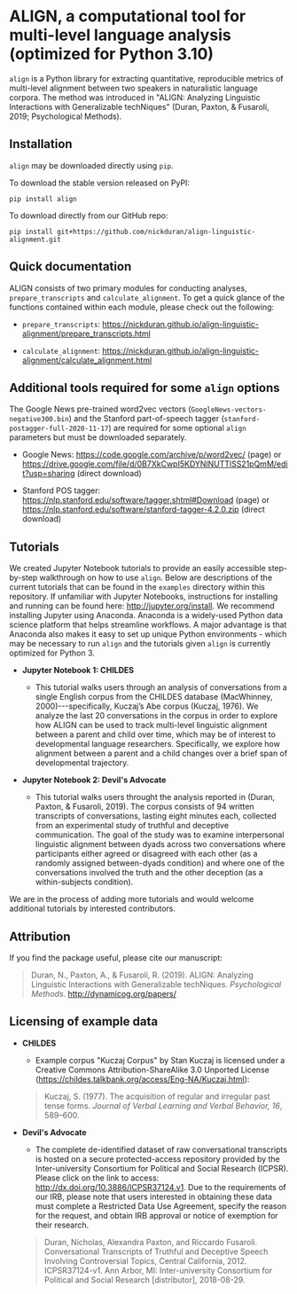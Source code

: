 # ALIGN, a computational tool for multi-level language analysis (optimized for Python 3.10)

`align` is a Python library for extracting quantitative, reproducible
metrics of multi-level alignment between two speakers in naturalistic
language corpora. The method was introduced in "ALIGN: Analyzing
Linguistic Interactions with Generalizable techNiques" (Duran, Paxton, &
Fusaroli, 2019; Psychological Methods).

<!--
## Try out `align` with Binder

Interested in seeing how `align` works, but not sure if you want to install it
yet? Try it out through Binder. Click the "launch" button to get a complete
cloud environment to try out the ALIGN pipeline on our Python tutorials (the CHILDES
  tutorial is currently the only one fully operational). The process for Binder to launch may
  take several minutes.

[![Binder](https://mybinder.org/badge.svg)](https://mybinder.org/v2/gh/nickduran/align-linguistic-alignment/master)
-->

## Installation

`align` may be downloaded directly using `pip`.

To download the stable version released on PyPI:

```
pip install align
```

To download directly from our GitHub repo:

```
pip install git+https://github.com/nickduran/align-linguistic-alignment.git
```

## Quick documentation

ALIGN consists of two primary modules for conducting analyses, `prepare_transcripts` and `calculate_alignment`. To get a quick glance of the functions contained within each module, please check out the following:

- `prepare_transcripts`: https://nickduran.github.io/align-linguistic-alignment/prepare_transcripts.html

- `calculate_alignment`: https://nickduran.github.io/align-linguistic-alignment/calculate_alignment.html

## Additional tools required for some `align` options

The Google News pre-trained word2vec vectors (`GoogleNews-vectors-negative300.bin`)
and the Stanford part-of-speech tagger (`stanford-postagger-full-2020-11-17`)
are required for some optional `align` parameters but must be downloaded
separately.

- Google News: https://code.google.com/archive/p/word2vec/ (page) or
  https://drive.google.com/file/d/0B7XkCwpI5KDYNlNUTTlSS21pQmM/edit?usp=sharing
  (direct download)

- Stanford POS tagger: https://nlp.stanford.edu/software/tagger.shtml#Download (page)
  or https://nlp.stanford.edu/software/stanford-tagger-4.2.0.zip
  (direct download)

## Tutorials

We created Jupyter Notebook tutorials to provide an easily accessible
step-by-step walkthrough on how to use `align`. Below are descriptions of the
current tutorials that can be found in the `examples` directory within this
repository. If unfamiliar with Jupyter Notebooks, instructions for installing
and running can be found here: http://jupyter.org/install. We recommend installing
Jupyter using Anaconda. Anaconda is a widely-used Python data science platform
that helps streamline workflows. A major advantage is that Anaconda also makes it easy
to set up unique Python environments - which may be necessary to run `align`
and the tutorials given `align` is currently optimized for Python 3.

- **Jupyter Notebook 1: CHILDES**

  - This tutorial walks users through an analysis of conversations from a
    single English corpus from the CHILDES database (MacWhinney,
    2000)---specifically, Kuczaj’s Abe corpus (Kuczaj, 1976). We analyze the
    last 20 conversations in the corpus in order to explore how ALIGN can be
    used to track multi-level linguistic alignment between a parent and child
    over time, which may be of interest to developmental language researchers.
    Specifically, we explore how alignment between a parent and a child
    changes over a brief span of developmental trajectory.

- **Jupyter Notebook 2: Devil's Advocate**
  - This tutorial walks users throught the analysis reported in (Duran,
    Paxton, & Fusaroli, 2019). The corpus consists of 94 written
    transcripts of conversations, lasting eight minutes each, collected from
    an experimental study of truthful and deceptive communication. The goal
    of the study was to examine interpersonal linguistic alignment between
    dyads across two conversations where participants either agreed or
    disagreed with each other (as a randomly assigned between-dyads condition)
    and where one of the conversations involved the truth and the other
    deception (as a within-subjects condition).

We are in the process of adding more tutorials and would welcome additional
tutorials by interested contributors.

## Attribution

If you find the package useful, please cite our manuscript:

> Duran, N., Paxton, A., & Fusaroli, R. (2019). ALIGN: Analyzing
> Linguistic Interactions with Generalizable techNiques. _Psychological Methods_. http://dynamicog.org/papers/

## Licensing of example data

- **CHILDES**

  - Example corpus "Kuczaj Corpus" by Stan Kuczaj is licensed under a
    Creative Commons Attribution-ShareAlike 3.0 Unported License
    (https://childes.talkbank.org/access/Eng-NA/Kuczaj.html):

  > Kuczaj, S. (1977). The acquisition of regular and irregular past tense
  > forms. _Journal of Verbal Learning and Verbal Behavior, 16_, 589–600.

- **Devil's Advocate**

  - The complete de-identified dataset of raw conversational transcripts
    is hosted on a secure protected-access repository provided by the
    Inter-university Consortium for Political and Social Research
    (ICPSR). Please click on the link to access: http://dx.doi.org/10.3886/ICPSR37124.v1.
    Due to the requirements of our IRB, please note that users interested in
    obtaining these data must complete a Restricted Data Use Agreement, specify
    the reason for the request, and obtain IRB approval or notice of exemption for their research.

  > Duran, Nicholas, Alexandra Paxton, and Riccardo
  > Fusaroli. Conversational Transcripts of Truthful and
  > Deceptive Speech Involving Controversial Topics,
  > Central California, 2012. ICPSR37124-v1. Ann Arbor,
  > MI: Inter-university Consortium for Political and
  > Social Research [distributor], 2018-08-29.
